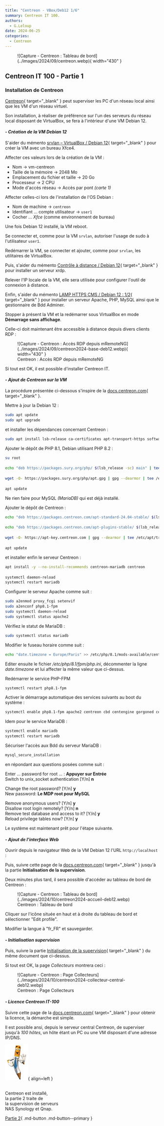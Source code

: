 ```yaml
---
title: "Centreon - VBox/Deb12 1/6"
summary: Centreon IT 100.
authors: 
  - G.Leloup
date: 2024-06-25
categories: 
  - Centreon
---
```


<figure markdown>
  ![Capture - Centreon : Tableau de bord](../images/2024/09/centreon.webp){ width="430" }
</figure>

## Centreon IT 100 - Partie 1

### Installation de Centreon

[Centreon](https://docs.centreon.com/fr/docs/installation/introduction/){ target="_blank" } peut superviser les PC d'un réseau local ainsi que les VM d'un réseau virtuel.

Son installation, à réaliser de préférence sur l'un des serveurs du réseau local disposant de VirtualBox, se fera à l'intérieur d'une VM Debian 12.

#### _- Création de la VM Debian 12_

S'aider du mémento [srvlan – VirtualBox / Debian 12](https://infoloup.no-ip.org/serveur-debian12-srvlan-creation/){ target="_blank" } pour créer la VM avec un bureau Xfce4.

Affecter ces valeurs lors de la création de la VM :

* Nom -> vm-centreon
* Taille de la mémoire -> 2048 Mo
* Emplacement du fichier et taille -> 20 Go
* Processeur -> 2 CPU
* Mode d'accès réseau -> Accès par pont _(carte 1)_

Affecter celles-ci lors de l'installation de l'OS Debian :

<!-- more -->

* Nom de machine -> `centreon`
* Identifiant ... compte utilisateur -> `user1`
* Cocher ... _Xfce_ (comme environnement de bureau)

Une fois Debian 12 installé, la VM reboot.

Se connecter et, comme pour la VM `srvlan`, autoriser l'usage de sudo à l'utilisateur `user1`.

Redémarrer la VM, se connecter et ajouter, comme pour `srvlan`, les utilitaires de VirtualBox.

Puis, s'aider du mémento [Contrôle à distance / Debian 12](https://infoloup.no-ip.org/acces-locaux-distants-debian12/#21_-_Installation_dun_serveur_RDP_sur_srvlan){ target="_blank" } pour installer un serveur xrdp.

Relever l'IP locale de la VM, elle sera utilisée pour configurer l'outil de connexion à distance.

Enfin, s'aider du mémento [LAMP HTTPS CMS / Debian 12 : 1/2](https://infoloup.no-ip.org/site-web-php-mysql-debian12/){ target="_blank" } pour installer un serveur Apache, PHP, MySQL ainsi que le gestionnaire de Bdd Adminer.

Stopper à présent la VM et la redémarrer sous VirtualBox en mode **Démarrage sans affichage**.

Celle-ci doit maintenant être accessible à distance depuis divers clients RDP :

<figure markdown>
  ![Capture - Centreon : Accès RDP depuis mRemoteNG](../images/2024/09/centreon2024-base-deb12.webp){ width="430" }
  <figcaption>Centreon : Accès RDP depuis mRemoteNG</figcaption>
</figure>

Si tout est OK, il est possible d'installer Centreon IT.

#### _- Ajout de Centreon sur la VM_

La procédure présentée ci-dessous s'inspire de la [docs.centreon.com](../medias/Centreon2024-installation-deb12.pdf){ target="_blank" }.

Mettre à jour la Debian 12 :

```bash
sudo apt update 
sudo apt upgrade
```

et installer les dépendances concernant Centreon :

```bash
sudo apt install lsb-release ca-certificates apt-transport-https software-properties-common wget gnupg2 curl
```

Ajouter le dépôt de PHP 8.1, Debian utilisant PHP 8.2 :

```bash
su root

echo "deb https://packages.sury.org/php/ $(lsb_release -sc) main" | tee /etc/apt/sources.list.d/sury-php.list

wget -O- https://packages.sury.org/php/apt.gpg | gpg --dearmor | tee /etc/apt/trusted.gpg.d/php.gpg  > /dev/null 2>&1

apt update
```

Ne rien faire pour MySQL _(MariaDB)_ qui est déjà installé.

Ajouter le dépôt de Centreon :

```bash
echo "deb https://packages.centreon.com/apt-standard-24.04-stable/ $(lsb_release -sc) main" | tee /etc/apt/sources.list.d/centreon.list

echo "deb https://packages.centreon.com/apt-plugins-stable/ $(lsb_release -sc) main" | tee /etc/apt/sources.list.d/centreon-plugins.list

wget -O- https://apt-key.centreon.com | gpg --dearmor | tee /etc/apt/trusted.gpg.d/centreon.gpg > /dev/null 2>&1

apt update
```

et installer enfin le serveur Centreon :

```bash
apt install -y --no-install-recommends centreon-mariadb centreon

systemctl daemon-reload
systemctl restart mariadb
```

Configurer le serveur Apache comme suit :

```bash
sudo a2enmod proxy_fcgi setenvif
sudo a2enconf php8.1-fpm
sudo systemctl daemon-reload
sudo systemctl status apache2
```

Vérifiez le statut de MariaDB :

```bash
sudo systemctl status mariadb
```

Modifier le fuseau horaire comme suit :

```bash
echo "date.timezone = Europe/Paris" >> /etc/php/8.1/mods-available/centreon.ini
```

Editer ensuite le fichier _/etc/php/8.1/fpm/php.ini_, décommenter la ligne _date.timezone_ et lui affecter la même valeur que ci-dessus.

Redémarrer le service PHP-FPM

```bash
systemctl restart php8.1-fpm
```

Activer le démarrage automatique des services suivants au boot du système :

```bash
systemctl enable php8.1-fpm apache2 centreon cbd centengine gorgoned centreontrapd snmpd snmptrapd
```

Idem pour le service MariaDB :

```bash
systemctl enable mariadb
systemctl restart mariadb
```

Sécuriser l'accès aux Bdd du serveur MariaDB :

```bash
mysql_secure_installation
```

en répondant aux questions posées comme suit :

Enter ... password for root ... : **Appuyer sur Entrée**  
Switch to unix_socket authentication [Y/n] **n**

Change the root password? [Y/n] **y**  
New password: **Le MDP root pour MySQL**

Remove anonymous users? [Y/n] **y**  
Disallow root login remotely? [Y/n] **n**  
Remove test database and access to it? [Y/n] **y**  
Reload privilege tables now? [Y/n] **y**

Le système est maintenant prêt pour l'étape suivante.

#### _- Ajout de l'interface Web_

Ouvrir depuis le navigateur Web de la VM Debian 12 l'URL `http://localhost` :

Puis, suivre cette page de la [docs.centreon.com](../medias/Centreon2024-interface-web-deb12.pdf){ target="_blank" } jusqu'à la partie **Initialisation de la supervision**.

Deux minutes plus tard, il sera possible d'accéder au tableau de bord de Centreon :

<figure markdown>
  ![Capture - Centreon : Tableau de bord](../images/2024/10/centreon2024-accueil-deb12.webp)
  <figcaption>Centreon : Tableau de bord</figcaption>
</figure>

Cliquer sur l'icône située en haut et à droite du tableau de bord et sélectionner "Edit profile".

Modifier la langue à "fr_FR" et sauvegarder.

#### _- Initialisation supervision_

Puis, suivre la partie [Initialisation de la supervision](../medias/Centreon2024-interface-web-deb12.pdf){ target="_blank" } du même document que ci-dessus.

Si tout est OK, la page _Collecteurs_ montrera ceci :

<figure markdown>
  ![Capture - Centreon : Page Collecteurs](../images/2024/10/centreon2024-collecteur-central-deb12.webp)
  <figcaption>Centreon : Page Collecteurs</figcaption>
</figure>

#### _- Licence Centreon IT-100_

Suivre cette page de la [docs.centreon.com](../medias/Centreon2024-IT100-licence-deb12.pdf){ target="_blank" } pour obtenir la licence, la démarche est simple.

Il est possible ansi, depuis le serveur central Centreon, de superviser jusqu'à _100 hôtes_, un hôte étant un PC ou une VM disposant d'une adresse IP/DNS.

![Image - Rédacteur satisfait](../images/2024/09/redacteur_satisfait_bis.png "Image Pixabay - Mohamed Hassan"){ align=left }

&nbsp;  
Centreon est installé,  
la partie 2 traite de  
la supervision de serveurs  
NAS Synology et Qnap.

[Partie 2](../posts/centreon-it100-p2-deb12.md){ .md-button .md-button--primary }
